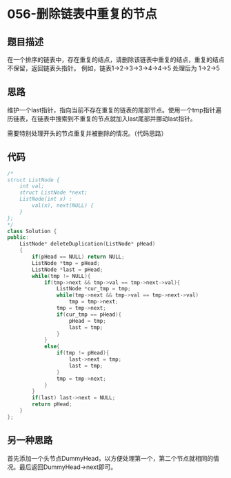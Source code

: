 # 056-删除链表中重复的节点



## 题目描述

在一个排序的链表中，存在重复的结点，请删除该链表中重复的结点，重复的结点不保留，返回链表头指针。 例如，链表1->2->3->3->4->4->5 处理后为 1->2->5



## 思路

维护一个last指针，指向当前不存在重复的链表的尾部节点。使用一个tmp指针遍历链表，在链表中搜索到不重复的节点就加入last尾部并挪动last指针。

需要特别处理开头的节点重复并被删除的情况。（代码思路）



## 代码

```c++
/*
struct ListNode {
    int val;
    struct ListNode *next;
    ListNode(int x) :
        val(x), next(NULL) {
    }
};
*/
class Solution {
public:
    ListNode* deleteDuplication(ListNode* pHead)
    {
        if(pHead == NULL) return NULL;
        ListNode *tmp = pHead;
        ListNode *last = pHead;
        while(tmp != NULL){
            if(tmp->next && tmp->val == tmp->next->val){
                ListNode *cur_tmp = tmp;
                while(tmp->next && tmp->val == tmp->next->val)
                    tmp = tmp->next;
                tmp = tmp->next;
                if(cur_tmp == pHead){
                    pHead = tmp;
                    last = tmp;
                }
            }
            else{
                if(tmp != pHead){
                    last->next = tmp;
                    last = tmp;
                }
                tmp = tmp->next;
            }
        }
        if(last) last->next = NULL;
        return pHead;
    }
};
```



## 另一种思路

首先添加一个头节点DummyHead，以方便处理第一个，第二个节点就相同的情况。最后返回DummyHead->next即可。